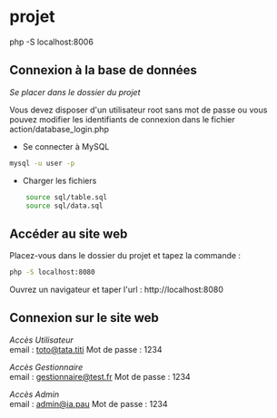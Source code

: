# projet
php -S localhost:8006

## Connexion à la base de données

*Se placer dans le dossier du projet*

Vous devez disposer d'un utilisateur root sans mot de passe ou vous pouvez modifier les identifiants de connexion dans le fichier action/database_login.php

- Se connecter à MySQL 
``` bash
mysql -u user -p
```
- Charger les fichiers

```bash
    source sql/table.sql
    source sql/data.sql
```

## Accéder au site web

Placez-vous dans le dossier du projet et tapez la commande :

```bash
php -S localhost:8080
```

Ouvrez un navigateur et taper l'url :
http://localhost:8080

## Connexion sur le site web

*Accès Utilisateur*   
email : toto@tata.titi
Mot de passe : 1234

*Accès Gestionnaire*   
email : gestionnaire@test.fr
Mot de passe : 1234

*Accès Admin*   
email : admin@ia.pau
Mot de passe : 1234
